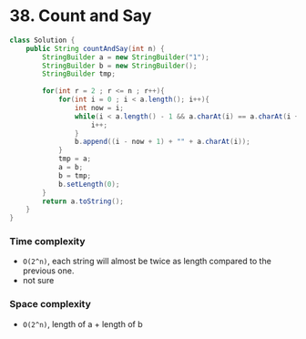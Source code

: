 # 38. Count and Say

```java
class Solution {
    public String countAndSay(int n) {
        StringBuilder a = new StringBuilder("1");
        StringBuilder b = new StringBuilder();
        StringBuilder tmp;
        
        for(int r = 2 ; r <= n ; r++){
            for(int i = 0 ; i < a.length(); i++){
                int now = i;
                while(i < a.length() - 1 && a.charAt(i) == a.charAt(i + 1)){
                    i++;
                }
                b.append((i - now + 1) + "" + a.charAt(i));
            }
            tmp = a;
            a = b;
            b = tmp;
            b.setLength(0);
        }
        return a.toString();
    }
}
```

### Time complexity
* `O(2^n)`, each string will almost be twice as length compared to the previous one.
* not sure
### Space complexity
* `O(2^n)`, length of a + length of b